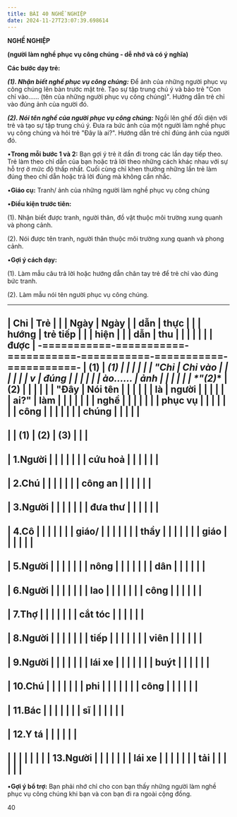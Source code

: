 ```yaml
---
title: BÀI 40 NGHỀ NGHIỆP
date: 2024-11-27T23:07:39.698614
---
```

**NGHỀ NGHIỆP**

**(người làm nghề phục vụ công chúng - dễ nhớ và có ý nghĩa)**

**Các bước dạy trẻ:**

***(1). Nhận biết nghề phục vụ công chúng:*** Để ảnh của những người
phục vụ công chúng lên bàn trước mặt trẻ. Tạo sự tập trung chú ý và
bảo trẻ "Con chỉ vào...... (tên của những người phục vụ công chúng)".
Hướng dẫn trẻ chỉ vào đúng ảnh của người đó.

***(2). Nói tên nghề của người phục vụ công chúng:*** Ngồi lên ghế đối
diện với trẻ và tạo sự tập trung chú ý. Đưa ra bức ảnh của một người
làm nghề phục vụ công chúng và hỏi trẻ "Đây là ai?". Hướng dẫn trẻ chỉ
đúng ảnh của người đó.

•**Trong mỗi bước 1 và 2:** Bạn gợi ý trẻ ít dần đi trong các lần dạy
tiếp theo. Trẻ làm theo chỉ dẫn của bạn hoặc trả lời theo những cách
khác nhau với sự hỗ trợ ở mức độ thấp nhất. Cuối cùng chỉ khen thưởng
những lần trẻ làm đúng theo chỉ dẫn hoặc trả lời đúng mà không cần
nhắc.

•**Giáo cụ:** Tranh/ ảnh của những người làm nghề phục vụ công chúng

•**Điều kiện trước tiên:**

(1). Nhận biết được tranh, người thân, đồ vật thuộc môi trường xung
quanh và phong cảnh.

(2). Nói được tên tranh, người thân thuộc môi trường xung quanh và
phong cảnh.

•**Gợi ý cách dạy:**

(1). Làm mẫu câu trả lời hoặc hướng dẫn chân tay trẻ để trẻ chỉ vào
đúng bức tranh.

(2). Làm mẫu nói tên người phục vụ công chúng.

-------------------------------------------------------------------------
| **Chỉ     | **Trẻ     |           |           | **Ngày  | **Ngày    |
| dẫn**     | thực      |           |           | hướng   | trẻ tiếp  |
|           | hiện**    |           |           | dẫn**   | thu       |
|           |           |           |           |           | được**    |
-===========-===========-===========-===========-===========-===========-
| **(1)** | **(1)   |           |           |           |           |
| "**Chỉ  | Chỉ vào |           |           |           |           |
| v       | đúng    |           |           |           |           |
| ào......* | ảnh**  |           |           |           |           |
| *"**(2)** | **(2)   |           |           |           |           |
| "**Đây  | Nói tên |           |           |           |           |
| là      | người   |           |           |           |           |
| ai?**"  | làm     |           |           |           |           |
|           | nghề    |           |           |           |           |
|           | phục vụ |           |           |           |           |
|           | công    |           |           |           |           |
|           | chúng** |           |           |           |           |
-------------------------------------------------------------------------
|           | **(1)**   | **(2)**   | **(3)**   |           |           |
-------------------------------------------------------------------------
| 1.Người |           |           |           |           |           |
| cứu hoả |           |           |           |           |           |
-------------------------------------------------------------------------
| 2.Chú   |           |           |           |           |           |
| công an |           |           |           |           |           |
-------------------------------------------------------------------------
| 3.Người |           |           |           |           |           |
| đưa thư |           |           |           |           |           |
-------------------------------------------------------------------------
| 4.Cô    |           |           |           |           |           |
| giáo/   |           |           |           |           |           |
| thầy    |           |           |           |           |           |
| giáo    |           |           |           |           |           |
-------------------------------------------------------------------------
| 5.Người |           |           |           |           |           |
| nông    |           |           |           |           |           |
| dân     |           |           |           |           |           |
-------------------------------------------------------------------------
| 6.Người |           |           |           |           |           |
| lao     |           |           |           |           |           |
| công    |           |           |           |           |           |
-------------------------------------------------------------------------
| 7.Thợ   |           |           |           |           |           |
| cắt tóc |           |           |           |           |           |
-------------------------------------------------------------------------
| 8.Người |           |           |           |           |           |
| tiếp    |           |           |           |           |           |
| viên    |           |           |           |           |           |
-------------------------------------------------------------------------
| 9.Người |           |           |           |           |           |
| lái xe  |           |           |           |           |           |
| buýt    |           |           |           |           |           |
-------------------------------------------------------------------------
| 10.Chú  |           |           |           |           |           |
| phi     |           |           |           |           |           |
| công    |           |           |           |           |           |
-------------------------------------------------------------------------
| 11.Bác  |           |           |           |           |           |
| sĩ      |           |           |           |           |           |
-------------------------------------------------------------------------
| 12.Y tá |           |           |           |           |           |
-------------------------------------------------------------------------
|         |           |           |           |           |           |
|  13.Người |           |           |           |           |           |
| lái xe  |           |           |           |           |           |
| tải     |           |           |           |           |           |
-------------------------------------------------------------------------

•**Gợi ý bổ trợ:** Bạn phải nhớ chỉ cho con bạn thấy những người làm
nghề phục vụ công chúng khi bạn và con bạn đi ra ngoài cộng đồng.

40

